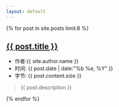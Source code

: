 ```yaml
---
layout: default
---	
```


<div class="col-mb-12 col-8" id="main" role="main">
{% for post in site.posts limit:8 %}
<article class="post" itemscope itemtype="http://schema.org/BlogPosting">
            <h2 class="post-title" itemprop="name headline">
                <a itemprop="url"
                   href="{{ post.url }}">{{ post.title }}</a>
            </h2>
        <ul class="post-meta">
            <li itemprop="author" itemscope itemtype="http://schema.org/Person">
                作者:{{ site.author.name }}
            </li>
            <li>时间: <time datetime="{{ post.date | date:"%b %e, %Y" }}" itemprop="datePublished">{{ post.date | date:"%b %e, %Y" }}</time>
            </li>
            <li>字节: {{ post.content.size }}
            </li>
        </ul>
            <div class="post-content" itemprop="articleBody">
		<blockquote>{{ post.description }}</blockquote>
			</div>
        </article>
			{% endfor %}</div>
